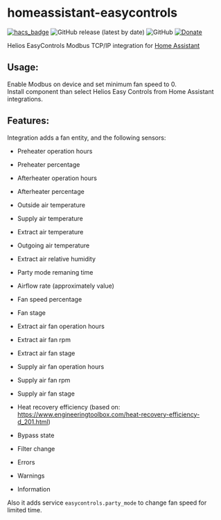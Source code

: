 # homeassistant-easycontrols
[![hacs_badge](https://img.shields.io/badge/HACS-Default-41BDF5.svg)](https://github.com/hacs/integration)
![GitHub release (latest by date)](https://img.shields.io/github/v/release/laszlojakab/homeassistant-easycontrols)
![GitHub](https://img.shields.io/github/license/laszlojakab/homeassistant-easycontrols)
[![Donate](https://img.shields.io/badge/donate-Coffee-yellow.svg)](https://www.buymeacoffee.com/laszlojakab)

Helios EasyControls Modbus TCP/IP integration for [Home Assistant](https://www.home-assistant.io/)

## Usage:
Enable Modbus on device and set minimum fan speed to 0.<br/>
Install component than select Helios Easy Controls from Home Assistant integrations. 

## Features:
Integration adds a fan entity, and the following sensors:

- Preheater operation hours
- Preheater percentage
- Afterheater operation hours
- Afterheater percentage

- Outside air temperature
- Supply air temperature
- Extract air temperature
- Outgoing air temperature

- Extract air relative humidity

- Party mode remaning time

- Airflow rate (approximately value)
- Fan speed percentage
- Fan stage

- Extract air fan operation hours
- Extract air fan rpm
- Extract air fan stage

- Supply air fan operation hours
- Supply air fan rpm
- Supply air fan stage

- Heat recovery efficiency (based on: https://www.engineeringtoolbox.com/heat-recovery-efficiency-d_201.html)

- Bypass state
- Filter change

- Errors
- Warnings
- Information

Also it adds service `easycontrols.party_mode` to change fan speed for limited time.
